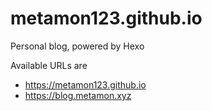 # metamon123.github.io
Personal blog, powered by Hexo

Available URLs are
- https://metamon123.github.io
- https://blog.metamon.xyz  
